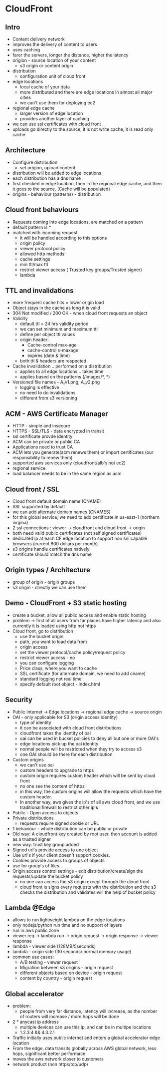 
# CloudFront

## Intro

- Content delivery network
- improves the delivery of content to users
- uses caching
- farer the servers, longer the distance, higher the latency
- origion - source location of your content
    - s3 origin or content origin
- distribution
    - configuration unit of cloud front
- edge locations
    - local cache of your data
    - more distributed and there are edge locations in almost all major cities
    - we can't use them for deploying ec2
- regional edge cache
    - larger version of edge location
    - provides another layer of caching
- we can use ssl certificates with cloud front
- uploads go directly to the source, it is not write cache, it is read only cache

## Architecture

- Configure distribution
    - set origion, upload content
- distribution will be added to edge locations
- each distribution has a dns name
- first checked in edge location, then in the regional edge cache, and then it goes to the source. (Cache will be populated)
- origins - behaviour (patterns) - distribution

## Cloud front behaviours

- Requests coming into edge locations, are matched on a pattern
- default pattern is *
- matched with incoming request, 
    - it will be handled according to this options
    - origin policy
    - viewer protocol policy
    - allowed http methods
    - cache settings
    - min ttl/max ttl
    - restrict viewer access ( Trusted key groups/Trusted signer)
    - lambda

## TTL and invalidations

- more frequent cache hits = lower origin load
- Object stays in the cache as long it is valid
- 304 Not modified / 200 OK - when cloud front requests an object
- Validity
    - default ttl = 24 hrs validity period
    - we can set minimum and maximum ttl
    - define per object ttl values
    - origin header:
        - Cache-control max-age
        - cache-control s-maxage
        - expires (date & time)
    - both ttl & headers are respected
- Cache invalidation .. performed on a distribution
    - applies to all edge locations .. takes time
    - applies based on the patterns (/images/*, *)
- Versioned file names - A_v1.png, A_v2.png
    - logging is effective
    - no need to do invalidations
    - different from s3 versioning

## ACM - AWS Certificate Manager

- HTTP - simple and insecure
- HTTPS - SSL/TLS - data encrypted in transit
- ssl certificate provde identity
- ACM can be private or public CA
- Applications need to trust CA
- ACM lets you generate(acm renews them) or import certificates (our responsibility to renew them)
- supported aws services only (cloudfront/alb's not ec2)
- regional service
- load balancer needs to be in the same region as acm

## Cloud front / SSL

- Cloud front default domain name (CNAME)
- SSL supported by default
- we can add alternate domain names (CNAMES)
- for this global service, we need to add certificate in us-east-1 (northern virgina)
- 2 ssl connections : viewer -> cloudfront and cloud front -> origin
- both need valid public certificates (not self signed certificates)
- dedicated ip at each CF edge location to support non sni capable browsers (current 600 dollars per month)
- s3 origins handle certificates natively
- certificate should match the dns name

## Origin types / Architecture

- group of origin - origin groups
- s3 origin - directly we can use them

## Demo - CloudFront + S3 static hosting

- create a bucket, allow all public access and enable static hosting
- problem -> first of all users from far places have higher latency and also currently it is loaded using http not https
- Cloud front, go to distribution
    - use the bucket origin
    - path, you want to load data from
    - origin access
    - set the viewer protocol/cache policy/request policy
    - restrict viewer access - no
    - you can configure logging
    - Price class, where you want to cache
    - SSL certificate (for alternate domain, we need to add cname)
    - standard logging not real time
    - specify default root object - index.html

## Security

- Public Internet -> Edge locations -> regional edge cache -> source origin
- OAI - only applicable for S3 (origin access identity)
    - type of identity
    - it can be associated with cloud front distributions
    - cloudfront takes the identity of oai
    - oai can be used in bucket policies to deny all but one or more OAI's
    - edge locations pick up the oai identity
    - normal people will be restricted when they try to access s3
    - one OAI should be there for each distribution
- Custom origins
    - we can't use oai
    - custom headers to upgrade to https
    - custom origin requires custom header which will be sent by cloud front
    - no one see the content of https
    - in this way, the custom origins will allow the requests which have the custom header.
    - In another way, aws gives the ip's of all aws cloud front, and we use traditional firewall to restrict other ip's
- Public - Open access to objects
- Private distributions
    - requests require signed cookie or URL
- 1 behaviour - whole distribution can be public or private
- Old way: A cloudfront key created by root user, then account is added as a trusted signer
- new way: trust key group added
- Signed url's provide access to one object
- Use url's if your client doesn't support cookies.
- Cookies provide access to groups of objects
- use for group's of files
- Origin access control settings - edit distribution/create/sign the requests/update the bucket policy
    - no one can access the s3 origin except through the cloud front
    - cloud front is signs every requests with the distribution and the s3 checks the distribution and validates will the help of bucket policy

## Lambda @Edge

- allows to run lightweight lambda on the edge locations
- only nodejs/python run time and no support of layers
- run in aws public zone
- viewer req -> lambda run -> origin request -> origin response -> viewer response
- lambda - viewer side (128MB/5seconds)
- lambda - origin side (30 seconds/ normal memory usage)
- common use cases:
    - A/B testing - viewer request
    - Migration between s3 origins - origin request
    - different objects based on device - origin request
    - content by country - origin request

## Global accelerator

- problem: 
    - people from very far distance, latency will increase, as the number of routers will increase / more hops will be done
- 2 * anycast ip address 
    - multiple devices can use this ip, and can be in multipe locations
    - 1.2.3.4 && 4.3.2.1
- Traffic initially uses public internet and enters a global accelerator edge location
- From the edge, data transits globally across AWS global network, less hops, significant better performace
- moves the aws network closer to customers
- network product (non https/tcp/udp)
